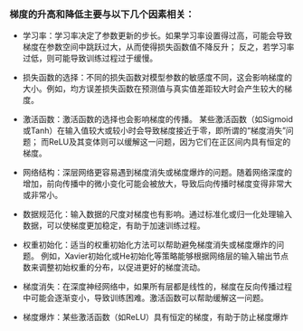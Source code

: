 ### 梯度的升高和降低主要与以下几个因素相关：
* 学习率：学习率决定了参数更新的步长。如果学习率设置得过高，可能会导致梯度在参数空间中跳跃过大，从而使得损失函数值不降反升；
        反之，若学习率过低，则可能导致训练过程过于缓慢。
* 损失函数的选择：不同的损失函数对模型参数的敏感度不同，这会影响梯度的大小。例如，均方误差损失函数在预测值与真实值差距较大时会产生较大的梯度。
* 激活函数：激活函数的选择也会影响梯度的传播。
          某些激活函数（如Sigmoid或Tanh）在输入值较大或较小时会导致梯度接近于零，即所谓的“梯度消失”问题；
          而ReLU及其变体则可以缓解这一问题，因为它们在正区间内具有恒定的梯度。
* 网络结构：深层网络更容易遇到梯度消失或梯度爆炸的问题。随着网络深度的增加，前向传播中的微小变化可能会被放大，导致后向传播时梯度变得非常大或非常小。
* 数据规范化：输入数据的尺度对梯度也有影响。通过标准化或归一化处理输入数据，可以使梯度更加稳定，有助于加速训练过程。
* 权重初始化：适当的权重初始化方法可以帮助避免梯度消失或梯度爆炸的问题。
          例如，Xavier初始化或He初始化等策略能够根据网络层的输入输出节点数来调整初始权重的分布，以促进更好的梯度流动。

* 梯度消失：在深度神经网络中，如果所有层都是线性的，梯度在反向传播过程中可能会逐渐变小，导致训练困难。激活函数可以帮助缓解这一问题。
* 梯度爆炸：某些激活函数（如ReLU）具有恒定的梯度，有助于防止梯度爆炸
